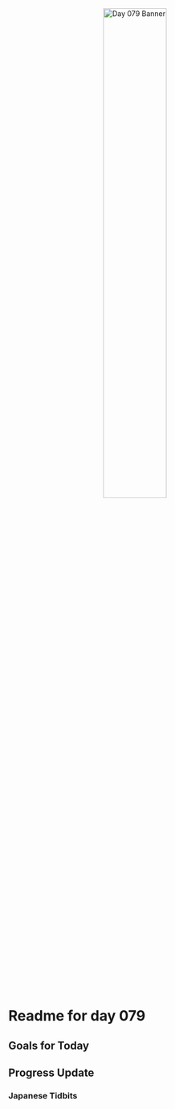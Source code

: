 <div align="center">
 <img src="../Images/image_079.jpg" alt="Day 079 Banner" width="50%">
</div>

# Readme for day 079

## Goals for Today

## Progress Update

### Japanese Tidbits

